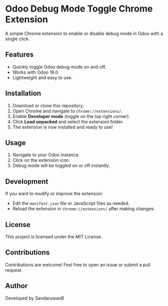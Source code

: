 # Odoo Debug Mode Toggle Chrome Extension

A simple Chrome extension to enable or disable debug mode in Odoo with a single click.

## Features
- Quickly toggle Odoo debug mode on and off.
- Works with Odoo 18.0
- Lightweight and easy to use.

## Installation
1. Download or clone this repository.
2. Open Chrome and navigate to `chrome://extensions/`.
3. Enable **Developer mode** (toggle on the top right corner).
4. Click **Load unpacked** and select the extension folder.
5. The extension is now installed and ready to use!

## Usage
1. Navigate to your Odoo instance.
2. Click on the extension icon.
3. Debug mode will be toggled on or off instantly.

## Development
If you want to modify or improve the extension:
- Edit the `manifest.json` file or JavaScript files as needed.
- Reload the extension in `chrome://extensions/` after making changes.

## License
This project is licensed under the MIT License.

## Contributions
Contributions are welcome! Feel free to open an issue or submit a pull request.

## Author
Developed by SandaruwanB